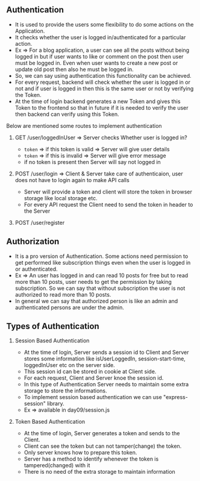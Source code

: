 
## Authentication

* It is used to provide the users some flexibility to do some actions on the Application.
* It checks whether the user is logged in/authenticated for a particular action.
* Ex => For a blog application, a user can see all the posts without being logged in but if user wants to like or comment on the post then user must be logged in. Even when user wants to create a new post or update old post then also he must be logged in.
* So, we can say using authentication this functionality can be achieved.
* For every request, backend will check whether the user is logged in or not and if user is logged in then this is the same user or not by verifying the Token.
* At the time of login backend generates a new Token and gives this Token to the frontend so that in future if it is needed to verify the user then backend can verify using this Token.


Below are mentioned some routes to implement authentication

1. GET /user/loggedInUser => Server checks Whether user is logged in?
    * `token` => if this token is valid => Server will give user details
    * `token` => if this is invalid => Server will give error message
    * if no token is present then Server will say not logged in

2. POST /user/login => Client & Server take care of authenticaion, user does not have to login again to make API calls
    * Server will provide a token and client will store the token in browser storage like local storage etc.
    * For every API request the Client need to send the token in header to the Server

3. POST /user/register


## Authorization

* It is a pro version of Authentication. Some actions need permission to get performed like subscription things even when the user is logged in or authenticated.
* Ex => An user has logged in and can read 10 posts for free but to read more than 10 posts, user needs to get the permission by taking subscription. So we can say that without subscription the user is not authorized to read more than 10 posts.
* In general we can say that authorized person is like an admin and authenticated persons are under the admin.


## Types of Authentication

1. Session Based Authentication
    * At the time of login, Server sends a session id to Client and Server stores some information like isUserLoggedIn, session-start-time, loggedInUser etc on the server side.
    * This session id can be stored in cookie at Client side.
    * For each request, Client and Server knoe the session id.
    * In this type of Authentication Server needs to maintain some extra storage to store the informations.
    * To implement session based authentication we can use "express-session" library.
    * Ex => available in day09/session.js

2. Token Based Authentication
    * At the time of login, Server generates a token and sends to the Client.
    * Client can see the token but can not tamper(change) the token.
    * Only server knows how to prepare this token.
    * Server has a method to identify whenever the token is tampered(changed) with it
    * There is no need of the extra storage to maintain information
